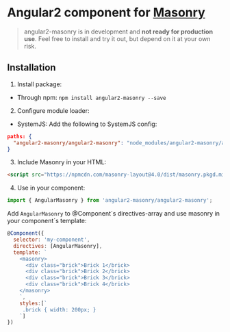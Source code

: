 Angular2 component for [Masonry](https://github.com/desandro/masonry)
==========

> angular2-masonry is in development and **not ready for production use**.
> Feel free to install and try it out, but depend on it at your own risk.

Installation
----------

1. Install package:
  * Through npm: `npm install angular2-masonry --save`

2. Configure module loader:
  * SystemJS:
  Add the following to SystemJS config:
  ```json
  paths: {
    "angular2-masonry/angular2-masonry": "node_modules/angular2-masonry/angular2-masonry.js" 
  }
  ```
3. Include Masonry in your HTML:
  
  ```html
  <script src="https://npmcdn.com/masonry-layout@4.0/dist/masonry.pkgd.min.js"></script>
  ```

4. Use in your component:
  
  ```javascript
  import { AngularMasonry } from 'angular2-masonry/angular2-masonry';
  ```
  
  Add `AngularMasonry` to @Component´s directives-array and use masonry in your component´s template:
  
  ```javascript
  @Component({
    selector: 'my-component',
    directives: [AngularMasonry],
    template: `
      <masonry>
        <div class="brick">Brick 1</brick>
        <div class="brick">Brick 2</brick>
        <div class="brick">Brick 3</brick>
        <div class="brick">Brick 4</brick>
      </masonry>
      `,
      styles:[`
       .brick { width: 200px; }
      `]
  })
  ```
